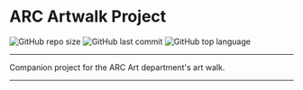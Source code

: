 # ARC Artwalk Project

![GitHub repo size](https://img.shields.io/github/repo-size/gibstock/pwatest)
![GitHub last commit](https://img.shields.io/github/last-commit/gibstock/pwatest)
![GitHub top language](https://img.shields.io/github/languages/top/gibstock/pwatest)

---
Companion project for the ARC Art department's art walk.
___
